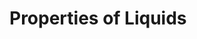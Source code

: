 <div style="float:right;margin:auto"><ebook-button title="Properties of Liquids" link="https://genchem.science.psu.edu/13-5-properties-liquids"></ebook-button></div>



# Properties of Liquids

